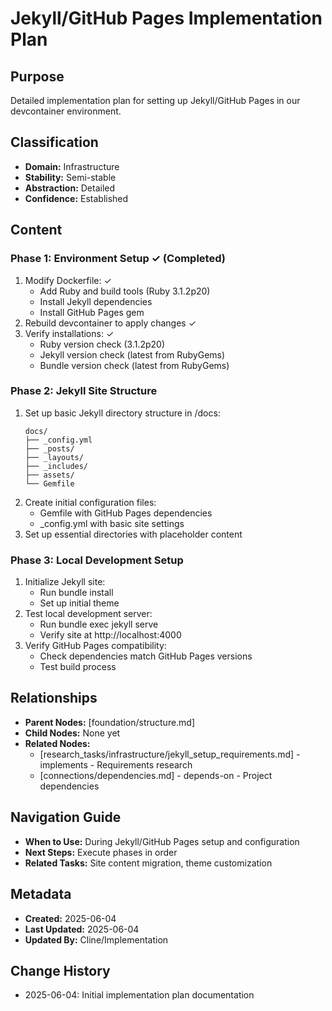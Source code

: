 # Jekyll/GitHub Pages Implementation Plan

## Purpose
Detailed implementation plan for setting up Jekyll/GitHub Pages in our devcontainer environment.

## Classification
- **Domain:** Infrastructure
- **Stability:** Semi-stable
- **Abstraction:** Detailed
- **Confidence:** Established

## Content

### Phase 1: Environment Setup ✓ (Completed)
1. Modify Dockerfile: ✓
   - Add Ruby and build tools (Ruby 3.1.2p20)
   - Install Jekyll dependencies
   - Install GitHub Pages gem
2. Rebuild devcontainer to apply changes ✓
3. Verify installations: ✓
   - Ruby version check (3.1.2p20)
   - Jekyll version check (latest from RubyGems)
   - Bundle version check (latest from RubyGems)

### Phase 2: Jekyll Site Structure
1. Set up basic Jekyll directory structure in /docs:
   ```
   docs/
   ├── _config.yml
   ├── _posts/
   ├── _layouts/
   ├── _includes/
   ├── assets/
   └── Gemfile
   ```
2. Create initial configuration files:
   - Gemfile with GitHub Pages dependencies
   - _config.yml with basic site settings
3. Set up essential directories with placeholder content

### Phase 3: Local Development Setup
1. Initialize Jekyll site:
   - Run bundle install
   - Set up initial theme
2. Test local development server:
   - Run bundle exec jekyll serve
   - Verify site at http://localhost:4000
3. Verify GitHub Pages compatibility:
   - Check dependencies match GitHub Pages versions
   - Test build process

## Relationships
- **Parent Nodes:** [foundation/structure.md]
- **Child Nodes:** None yet
- **Related Nodes:** 
  - [research_tasks/infrastructure/jekyll_setup_requirements.md] - implements - Requirements research
  - [connections/dependencies.md] - depends-on - Project dependencies

## Navigation Guide
- **When to Use:** During Jekyll/GitHub Pages setup and configuration
- **Next Steps:** Execute phases in order
- **Related Tasks:** Site content migration, theme customization

## Metadata
- **Created:** 2025-06-04
- **Last Updated:** 2025-06-04
- **Updated By:** Cline/Implementation

## Change History
- 2025-06-04: Initial implementation plan documentation
